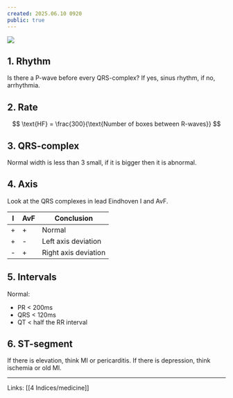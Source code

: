 ```yaml
---
created: 2025.06.10 0920
public: true
---
```

![](/attachments/zoomed-in-trace.png)

## 1. Rhythm

Is there a P-wave before every QRS-complex? If yes, sinus rhythm, if no, arrhythmia.

## 2. Rate

$$
\text{HF} = \frac{300}{\text{Number of boxes between R-waves}}
$$

## 3. QRS-complex

Normal width is less than 3 small, if it is bigger then it is abnormal.

## 4. Axis

Look at the QRS complexes in lead Eindhoven I and AvF. 

| I   | AvF | Conclusion           |
| --- | --- | -------------------- |
| +   | +   | Normal               |
| +   | -   | Left axis deviation  |
| -   | +   | Right axis deviation |


## 5. Intervals

Normal:
- PR < 200ms
- QRS < 120ms
- QT < half the RR interval

## 6. ST-segment

If there is elevation, think MI or pericarditis. If there is depression, think ischemia or old MI.

---
Links: [[4 Indices/medicine]]